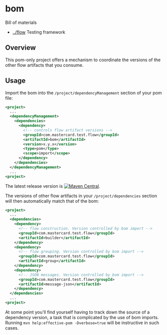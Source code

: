 
<!-- title start -->

# bom

Bill of materials



 * [../flow](https://github.com/Mastercard/flow) Testing framework

<!-- title end -->

## Overview

This pom-only project offers a mechanism to coordinate the versions of the other flow artifacts that you consume.

## Usage

Import the bom into the `/project/dependencyManagement` section of your pom file:

```xml
<project>
  ...
  <dependencyManagement>
    <dependencies>
      <dependency>
        <!-- controls flow artifact versions -->
        <groupId>com.mastercard.test.flow</groupId>
        <artifactId>bom</artifactId>
        <version>x.y.x</version>
        <type>pom</type>
        <scope>import</scope>
      </dependency>
    </dependencies>
  </dependencyManagement>
  ...
<project>
```
The latest release version is [![Maven Central](https://img.shields.io/maven-central/v/com.mastercard.test.flow/parent)](https://search.maven.org/search?q=com.mastercard.test.flow).

The versions of other flow artifacts in your `/project/dependencies` section will then automatically match that of the bom:

```xml
<project>
  ...
  <dependencies>
    <dependency>
      <!-- flow construction. Version controlled by bom import -->
      <groupId>com.mastercard.test.flow</groupId>
      <artifactId>builder</artifactId>
    </dependency>
    <dependency>
      <!-- flow grouping. Version controlled by bom import -->
      <groupId>com.mastercard.test.flow</groupId>
      <artifactId>group</artifactId>
    </dependency>
    <dependency>
      <!-- JSON messages. Version controlled by bom import -->
      <groupId>com.mastercard.test.flow</groupId>
      <artifactId>message-json</artifactId>
    </dependency>
  </dependencies>
  ...
<project>
```

At some point you'll find yourself having to track down the source of a dependency version, a task that is complicated by the use of bom imports.
Running `mvn help:effective-pom -Dverbose=true` will be instructive in such cases.
